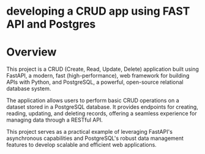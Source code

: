 # developing a CRUD app using FAST API and Postgres

# Overview

This project is a CRUD (Create, Read, Update, Delete) application built using FastAPI, a modern, fast (high-performance), web framework for building APIs with Python, and PostgreSQL, a powerful, open-source relational database system.

The application allows users to perform basic CRUD operations on a dataset stored in a PostgreSQL database. It provides endpoints for creating, reading, updating, and deleting records, offering a seamless experience for managing data through a RESTful API.

This project serves as a practical example of leveraging FastAPI's asynchronous capabilities and PostgreSQL's robust data management features to develop scalable and efficient web applications.




